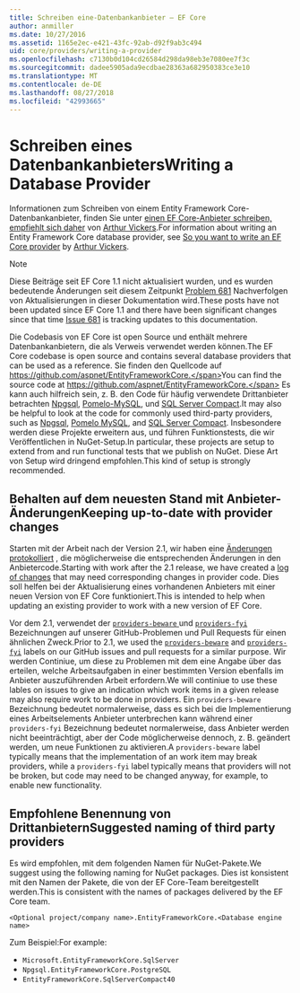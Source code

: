 ```yaml
---
title: Schreiben eine-Datenbankanbieter – EF Core
author: anmiller
ms.date: 10/27/2016
ms.assetid: 1165e2ec-e421-43fc-92ab-d92f9ab3c494
uid: core/providers/writing-a-provider
ms.openlocfilehash: c7130b0d104cd26584d298da98eb3e7080ee7f3c
ms.sourcegitcommit: dadee5905ada9ecdbae28363a682950383ce3e10
ms.translationtype: MT
ms.contentlocale: de-DE
ms.lasthandoff: 08/27/2018
ms.locfileid: "42993665"
---
```

# <a name="writing-a-database-provider"></a><span data-ttu-id="3ab70-102">Schreiben eines Datenbankanbieters</span><span class="sxs-lookup"><span data-stu-id="3ab70-102">Writing a Database Provider</span></span>

<span data-ttu-id="3ab70-103">Informationen zum Schreiben von einem Entity Framework Core-Datenbankanbieter, finden Sie unter [einen EF Core-Anbieter schreiben, empfiehlt sich daher](https://blog.oneunicorn.com/2016/11/11/so-you-want-to-write-an-ef-core-provider/) von [Arthur Vickers](https://github.com/ajcvickers).</span><span class="sxs-lookup"><span data-stu-id="3ab70-103">For information about writing an Entity Framework Core database provider, see [So you want to write an EF Core provider](https://blog.oneunicorn.com/2016/11/11/so-you-want-to-write-an-ef-core-provider/) by [Arthur Vickers](https://github.com/ajcvickers).</span></span>

> [!NOTE]
> <span data-ttu-id="3ab70-104">Diese Beiträge seit EF Core 1.1 nicht aktualisiert wurden, und es wurden bedeutende Änderungen seit diesem Zeitpunkt [Problem 681](https://github.com/aspnet/EntityFramework.Docs/issues/681) Nachverfolgen von Aktualisierungen in dieser Dokumentation wird.</span><span class="sxs-lookup"><span data-stu-id="3ab70-104">These posts have not been updated since EF Core 1.1 and there have been significant changes since that time [Issue 681](https://github.com/aspnet/EntityFramework.Docs/issues/681) is tracking updates to this documentation.</span></span>

<span data-ttu-id="3ab70-105">Die Codebasis von EF Core ist open Source und enthält mehrere Datenbankanbietern, die als Verweis verwendet werden können.</span><span class="sxs-lookup"><span data-stu-id="3ab70-105">The EF Core codebase is open source and contains several database providers that can be used as a reference.</span></span> <span data-ttu-id="3ab70-106">Sie finden den Quellcode auf https://github.com/aspnet/EntityFrameworkCore.</span><span class="sxs-lookup"><span data-stu-id="3ab70-106">You can find the source code at https://github.com/aspnet/EntityFrameworkCore.</span></span> <span data-ttu-id="3ab70-107">Es kann auch hilfreich sein, z. B. den Code für häufig verwendete Drittanbieter betrachten [Npgsql](https://github.com/npgsql/Npgsql.EntityFrameworkCore.PostgreSQL), [Pomelo-MySQL](https://github.com/PomeloFoundation/Pomelo.EntityFrameworkCore.MySql), und [SQL Server Compact](https://github.com/ErikEJ/EntityFramework.SqlServerCompact).</span><span class="sxs-lookup"><span data-stu-id="3ab70-107">It may also be helpful to look at the code for commonly used third-party providers, such as [Npgsql](https://github.com/npgsql/Npgsql.EntityFrameworkCore.PostgreSQL), [Pomelo MySQL](https://github.com/PomeloFoundation/Pomelo.EntityFrameworkCore.MySql), and [SQL Server Compact](https://github.com/ErikEJ/EntityFramework.SqlServerCompact).</span></span> <span data-ttu-id="3ab70-108">Insbesondere werden diese Projekte erweitern aus, und führen Funktionstests, die wir Veröffentlichen in NuGet-Setup.</span><span class="sxs-lookup"><span data-stu-id="3ab70-108">In particular, these projects are setup to extend from and run functional tests that we publish on NuGet.</span></span> <span data-ttu-id="3ab70-109">Diese Art von Setup wird dringend empfohlen.</span><span class="sxs-lookup"><span data-stu-id="3ab70-109">This kind of setup is strongly recommended.</span></span>

## <a name="keeping-up-to-date-with-provider-changes"></a><span data-ttu-id="3ab70-110">Behalten auf dem neuesten Stand mit Anbieter-Änderungen</span><span class="sxs-lookup"><span data-stu-id="3ab70-110">Keeping up-to-date with provider changes</span></span>

<span data-ttu-id="3ab70-111">Starten mit der Arbeit nach der Version 2.1, wir haben eine [Änderungen protokolliert](provider-log.md) , die möglicherweise die entsprechenden Änderungen in den Anbietercode.</span><span class="sxs-lookup"><span data-stu-id="3ab70-111">Starting with work after the 2.1 release, we have created a [log of changes](provider-log.md) that may need corresponding changes in provider code.</span></span> <span data-ttu-id="3ab70-112">Dies soll helfen bei der Aktualisierung eines vorhandenen Anbieters mit einer neuen Version von EF Core funktioniert.</span><span class="sxs-lookup"><span data-stu-id="3ab70-112">This is intended to help when updating an existing provider to work with a new version of EF Core.</span></span>

<span data-ttu-id="3ab70-113">Vor dem 2.1, verwendet der [ `providers-beware` ](https://github.com/aspnet/EntityFrameworkCore/labels/providers-beware) und [ `providers-fyi` ](https://github.com/aspnet/EntityFrameworkCore/labels/providers-fyi) Bezeichnungen auf unserer GitHub-Problemen und Pull Requests für einen ähnlichen Zweck.</span><span class="sxs-lookup"><span data-stu-id="3ab70-113">Prior to 2.1, we used the [`providers-beware`](https://github.com/aspnet/EntityFrameworkCore/labels/providers-beware) and [`providers-fyi`](https://github.com/aspnet/EntityFrameworkCore/labels/providers-fyi) labels on our GitHub issues and pull requests for a similar purpose.</span></span> <span data-ttu-id="3ab70-114">Wir werden Continiue, um diese zu Problemen mit dem eine Angabe über das erteilen, welche Arbeitsaufgaben in einer bestimmten Version ebenfalls im Anbieter auszuführenden Arbeit erfordern.</span><span class="sxs-lookup"><span data-stu-id="3ab70-114">We will continiue to use these lables on issues to give an indication which work items in a given release may also require work to be done in providers.</span></span> <span data-ttu-id="3ab70-115">Ein `providers-beware` Bezeichnung bedeutet normalerweise, dass es sich bei die Implementierung eines Arbeitselements Anbieter unterbrechen kann während einer `providers-fyi` Bezeichnung bedeutet normalerweise, dass Anbieter werden nicht beeinträchtigt, aber der Code möglicherweise dennoch, z. B. geändert werden, um neue Funktionen zu aktivieren.</span><span class="sxs-lookup"><span data-stu-id="3ab70-115">A `providers-beware` label typically means that the implementation of an work item may break providers, while a `providers-fyi` label typically means that providers will not be broken, but code may need to be changed anyway, for example, to enable new functionality.</span></span>

## <a name="suggested-naming-of-third-party-providers"></a><span data-ttu-id="3ab70-116">Empfohlene Benennung von Drittanbietern</span><span class="sxs-lookup"><span data-stu-id="3ab70-116">Suggested naming of third party providers</span></span>

<span data-ttu-id="3ab70-117">Es wird empfohlen, mit dem folgenden Namen für NuGet-Pakete.</span><span class="sxs-lookup"><span data-stu-id="3ab70-117">We suggest using the following naming for NuGet packages.</span></span> <span data-ttu-id="3ab70-118">Dies ist konsistent mit den Namen der Pakete, die von der EF Core-Team bereitgestellt werden.</span><span class="sxs-lookup"><span data-stu-id="3ab70-118">This is consistent with the names of packages delivered by the EF Core team.</span></span>

`<Optional project/company name>.EntityFrameworkCore.<Database engine name>`

<span data-ttu-id="3ab70-119">Zum Beispiel:</span><span class="sxs-lookup"><span data-stu-id="3ab70-119">For example:</span></span>
* `Microsoft.EntityFrameworkCore.SqlServer`
* `Npgsql.EntityFrameworkCore.PostgreSQL`
* `EntityFrameworkCore.SqlServerCompact40`
